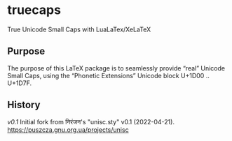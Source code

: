# truecaps
True Unicode Small Caps with LuaLaTex/XeLaTeX

## Purpose

The purpose of this LaTeX package is to seamlessly 
provide “real” Unicode Small Caps, using the 
“Phonetic Extensions” Unicode block U+1D00 .. U+1D7F.

## History

*v0.1* Initial fork from निरंजन's "unisc.sty" v0.1 (2022-04-21).
https://puszcza.gnu.org.ua/projects/unisc

